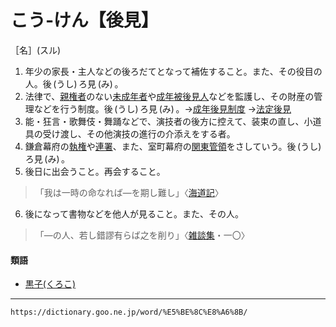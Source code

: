 # こう‐けん【後見】

［名］(スル)
1. 年少の家長・主人などの後ろだてとなって補佐すること。また、その役目の人。後 (うし) ろ見 (み) 。
2. 法律で、[親権者](https://dictionary.goo.ne.jp/word/%E8%A6%AA%E6%A8%A9%E8%80%85/#jn-113974)のない[未成年者](https://dictionary.goo.ne.jp/word/%E6%9C%AA%E6%88%90%E5%B9%B4%E8%80%85/#jn-211915)や[成年被後見人](https://dictionary.goo.ne.jp/word/%E6%88%90%E5%B9%B4%E8%A2%AB%E5%BE%8C%E8%A6%8B%E4%BA%BA/#jn-122496)などを監護し、その財産の管理などを行う制度。後 (うし) ろ見 (み) 。→[成年後見制度](https://dictionary.goo.ne.jp/word/%E6%88%90%E5%B9%B4%E5%BE%8C%E8%A6%8B%E5%88%B6%E5%BA%A6/#jn-122489) →[法定後見](https://dictionary.goo.ne.jp/word/%E6%B3%95%E5%AE%9A%E5%BE%8C%E8%A6%8B/#jn-202262)
3. 能・狂言・歌舞伎・舞踊などで、演技者の後方に控えて、装束の直し、小道具の受け渡し、その他演技の進行の介添えをする者。
4. 鎌倉幕府の[執権](https://dictionary.goo.ne.jp/word/%E5%9F%B7%E6%A8%A9/#jn-98295)や[連署](https://dictionary.goo.ne.jp/word/%E9%80%A3%E7%BD%B2/#jn-235285)、また、室町幕府の[関東管領](https://dictionary.goo.ne.jp/word/%E9%96%A2%E6%9D%B1%E7%AE%A1%E9%A0%98/#jn-49214)をさしていう。後 (うし) ろ見 (み) 。
5. 後日に出会うこと。再会すること。    
>「我は一時の命なれば―を期し難し」〈[海道記](https://dictionary.goo.ne.jp/word/%E6%B5%B7%E9%81%93%E8%A8%98/#jn-36684)〉
6. 後になって書物などを他人が見ること。また、その人。
>「―の人、若し錯謬有らば之を削り」〈[雑談集](https://dictionary.goo.ne.jp/word/%E9%9B%91%E8%AB%87%E9%9B%86/#jn-129087)・一〇〉
        

#### 類語

-   [黒子(くろこ)](https://dictionary.goo.ne.jp/word/%E9%BB%92%E8%A1%A3_%28%E3%81%8F%E3%82%8D%E3%81%94%29/#jn-64979)

---
`https://dictionary.goo.ne.jp/word/%E5%BE%8C%E8%A6%8B/`